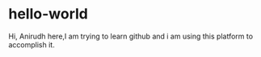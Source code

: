 # hello-world
Hi,
Anirudh here,I am trying to learn github and i am using this 
platform to accomplish it.
